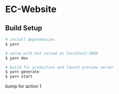 # EC-Website

## Build Setup

```bash
# install dependencies
$ yarn

# serve with hot reload at localhost:3000
$ yarn dev

# build for production and launch preview server
$ yarn generate
$ yarn start
```

bump for action 1
